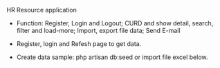 HR Resource application

- Function: Register, Login and Logout; CURD and show detail, search, filter and load-more; Import, export file data; Send E-mail

- Register, login and Refesh page to get data.
- Create data sample: php artisan db:seed or import file excel below.
